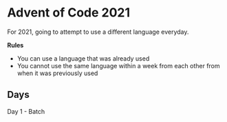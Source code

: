 # Advent of Code 2021

For 2021, going to attempt to use a different language everyday.

**Rules**
- You can use a language that was already used
- You cannot use the same language within a week from each other from when it was previously used

## Days
Day 1 - Batch